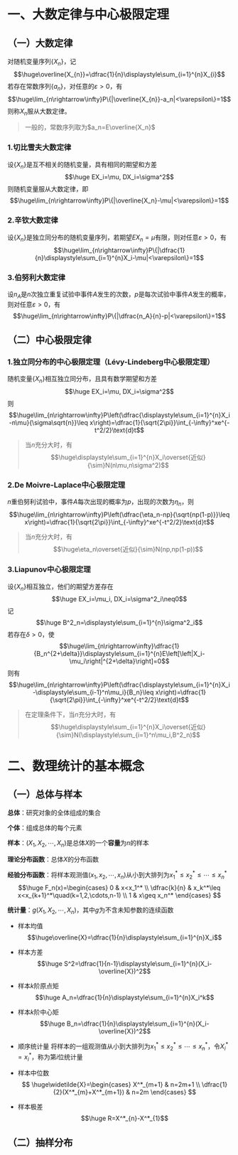 # 一、大数定律与中心极限定理
## （一）大数定律

对随机变量序列$\{X_{n}\}$，记$$\huge\overline{X_{n}}=\dfrac{1}{n}\displaystyle\sum_{i=1}^{n}X_{i}$$
若存在常数序列$\{a_{n}\}$，对任意的$\varepsilon>0$，有$$\huge\lim_{n\rightarrow\infty}P\{|\overline{X_{n}}-a_n|<\varepsilon\}=1$$
则称$X_n$服从大数定律。

> 一般的，常数序列取为$a_n=E\overline{X_n}$

### 1.切比雪夫大数定律

设$\{X_n\}$是互不相关的随机变量，具有相同的期望和方差$$\huge EX_i=\mu, DX_i=\sigma^2$$
则随机变量服从大数定律，即$$\huge\lim_{n\rightarrow\infty}P\{|\overline{X_n}-\mu|<\varepsilon\}=1$$
### 2.辛钦大数定律
设$\{X_n\}$是独立同分布的随机变量序列，若期望$EX_n=\mu$有限，则对任意$\varepsilon>0$，有
$$\huge\lim_{n\rightarrow\infty}P\{|\dfrac{1}{n}\displaystyle\sum_{i=1}^{n}X_i-\mu|<\varepsilon\}=1$$
### 3.伯努利大数定律
设$n_A$是$n$次独立重复试验中事件$A$发生的次数，$p$是每次试验中事件$A$发生的概率，则对任意$\varepsilon>0$，有
$$\huge\lim_{n\rightarrow\infty}P\{|\dfrac{n_A}{n}-p|<\varepsilon\}=1$$

## （二）中心极限定律

### 1.独立同分布的中心极限定理（Lévy-Lindeberg中心极限定理）
随机变量$\{X_n\}$相互独立同分布，且具有数学期望和方差$$\huge EX_i=\mu, DX_i=\sigma^2$$
则
$$\huge\lim_{n\rightarrow\infty}P\left(\dfrac{\displaystyle\sum_{i=1}^{n}X_i-n\mu}{\sigma\sqrt{n}}\leq x\right)=\dfrac{1}{\sqrt{2\pi}}\int_{-\infty}^xe^{-t^2/2}\text{d}t$$
> 当$n$充分大时，有
> $$\huge\displaystyle\sum_{i=1}^{n}X_i\overset{近似}{\sim}N(n\mu,n\sigma^2)$$
### 2.De Moivre-Laplace中心极限定理
$n$重伯努利试验中，事件$A$每次出现的概率为$p$，出现的次数为$\eta_n$，则
$$\huge\lim_{n\rightarrow\infty}P\left(\dfrac{\eta_n-np}{\sqrt{np(1-p)}}\leq x\right)=\dfrac{1}{\sqrt{2\pi}}\int_{-\infty}^xe^{-t^2/2}\text{d}t$$
> 当$n$充分大时，有
> $$\huge\eta_n\overset{近似}{\sim}N(np,np(1-p))$$
### 3.Liapunov中心极限定理
设$\{X_n\}$相互独立，他们的期望方差存在
$$\huge EX_i=\mu_i, DX_i=\sigma^2_i\neq0$$
记
$$\huge B^2_n=\displaystyle\sum_{i=1}^{n}\sigma^2_i$$
若存在$\delta>0$，使
$$\huge\lim_{n\rightarrow\infty}\dfrac{1}{B_n^{2+\delta}}\displaystyle\sum_{i=1}^{n}E\left[\left|X_i-\mu_i\right|^{2+\delta}\right]=0$$
则有
$$\huge\lim_{n\rightarrow\infty}P\left(\dfrac{\displaystyle\sum_{i=1}^{n}X_i-\displaystyle\sum_{i-1}^n\mu_i}{B_n}\leq x\right)=\dfrac{1}{\sqrt{2\pi}}\int_{-\infty}^xe^{-t^2/2}\text{d}t$$
>在定理条件下，当$n$充分大时，有
>$$\huge\displaystyle\sum_{i=1}^{n}X_i\overset{近似}{\sim}N(\displaystyle\sum_{i=1}^n\mu_i,B^2_n)$$
# 二、数理统计的基本概念
## （一）总体与样本

**总体**：研究对象的全体组成的集合

**个体**：组成总体的每个元素

**样本**：$(X_1,X_2,\cdots,X_n)$是总体$X$的一个**容量**为$n$的样本

**理论分布函数**：总体$X$的分布函数

**经验分布函数**：将样本观测值$(x_1,x_2,\cdots,x_n)$从小到大排列为$x_1^*\leq x_2^*\leq\cdots\leq x_n^*$
$$\huge F_n(x)=\begin{cases}
0 & x<x_1^* \\
\dfrac{k}{n} & x_k^*\leq x<x_{k+1}^*\quad(k=1,2,\cdots,n-1) \\
1 & x\geq x_n^*
\end{cases}
$$

**统计量**：$g(X_1,X_2,\cdots,X_n)$，其中$g$为不含未知参数的连续函数
- 样本均值 $$\huge\overline{X}=\dfrac{1}{n}\displaystyle\sum_{i=1}^{n}X_i$$
- 样本方差$$\huge S^2=\dfrac{1}{n-1}\displaystyle\sum_{i=1}^{n}(X_i-\overline{X})^2$$
- 样本$k$阶原点矩$$\huge A_n=\dfrac{1}{n}\displaystyle\sum_{i=1}^{n}X_i^k$$
- 样本$k$阶中心矩$$\huge B_n=\dfrac{1}{n}\displaystyle\sum_{i=1}^{n}(X_i-\overline{X})^2$$
- 顺序统计量
	将样本的一组观测值从小到大排列为$x_1^*\leq x_2^*\leq\cdots\leq x_n^*$，令$X_i^*=x_i^*$，称为第$i$位统计量

- 样本中位数
$$
\huge\widetilde{X}=\begin{cases}
X^*_{m+1} & n=2m+1 \\
\dfrac{1}{2}(X^*_{m}+X^*_{m+1}) & n=2m
\end{cases}
$$
- 样本极差
$$\huge R=X^*_{n}-X^*_{1}$$
## （二）抽样分布
